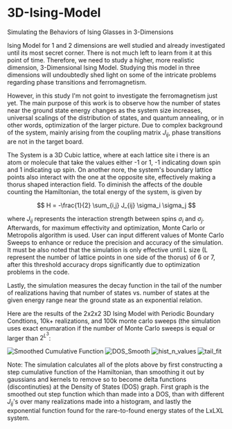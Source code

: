 # 3D-Ising-Model
Simulating the Behaviors of Ising Glasses in 3-Dimensions

Ising Model for 1 and 2 dimensions are well studied and already investigated until its most secret corner. There is not much left to learn from it at this point of time. Therefore, we need to study a higher, more realistic dimension, 3-Dimensional Ising Model. Studying this model in three dimensions will undoubtedly shed light on some of the intricate problems regarding phase transitions and ferromagnetism. 

However, in this study I'm not goint to investigate the ferromagnetism just yet. The main purpose of this work is to observe how the number of states near the ground state energy changes as the system size increases, universal scalings of the distribution of states, and quantum annealing, or in other words, optimization of the larger picture. Due to complex background of the system, mainly arising from the coupling matrix $J_{ij}$, phase transitions are not in the target board. 

The System is a 3D Cubic lattice, where at each lattice site i there is an atom or molecule that take the values either -1 or 1, -1 indicating down spin and 1 indicating up spin. On another nore, the system's boundary lattice points also interact with the one at the opposite site, effectively making a thorus shaped interaction field. To diminish the affects of the double counting the Hamiltonian, the total energy of the system, is given by

$$
H = -\frac{1}{2} \sum_{i,j} J_{ij} \sigma_i \sigma_j
$$

where $J_{ij}$ represents the interaction strength between spins $\sigma_i$ and $\sigma_j$. Afterwards, for maximum effectivity and optimization, Monte Carlo or Metropolis algorithm is used. User can input different values of Monte Carlo Sweeps to enhance or reduce the precision and accuracy of the simulation. It must be also noted that the simulation is only effective until L size (L represent the number of lattice points in one side of the thorus) of 6 or 7, after this threshold accuracy drops significantly due to optimization problems in the code. 

Lastly, the simulation measures the decay function in the tail of the number of realizations having that number of states vs. number of states at the given energy range near the ground state as an exponential relation.

Here are the results of the 2x2x2 3D Ising Model with Periodic Boundary Condtions, 10k+ realizations, and 100k monte carlo sweeps (the simulation uses exact enumaration if the number of Monte Carlo sweeps is equal or larger than $2^{L^3}$:

![Smoothed Cumulative Function](https://github.com/user-attachments/assets/32541c03-0a82-491c-8696-b62ca4858223)
![DOS_Smooth](https://github.com/user-attachments/assets/e1ca349a-4dbd-466a-8cef-4532ca2ea642)
![hist_n_values](https://github.com/user-attachments/assets/315d19b5-bee9-4123-b120-c6e85a2c36d6)
![tail_fit](https://github.com/user-attachments/assets/f0e3341b-87f4-46f2-b43b-03a3239c6842)

Note: The simulation calculates all of the plots above by first constructing a step cumulative function of the Hamiltonian, than smoothing it out by gaussians and kernels to remove so to become delta functions (discontinuties) at the Density of States (DOS) graph. First graph is the smoothed out step function which than made into a DOS, than with different $J_{ij}$'s over many realizations made into a histogram, and lastly the exponential function found for the rare-to-found energy states of the LxLXL system.
